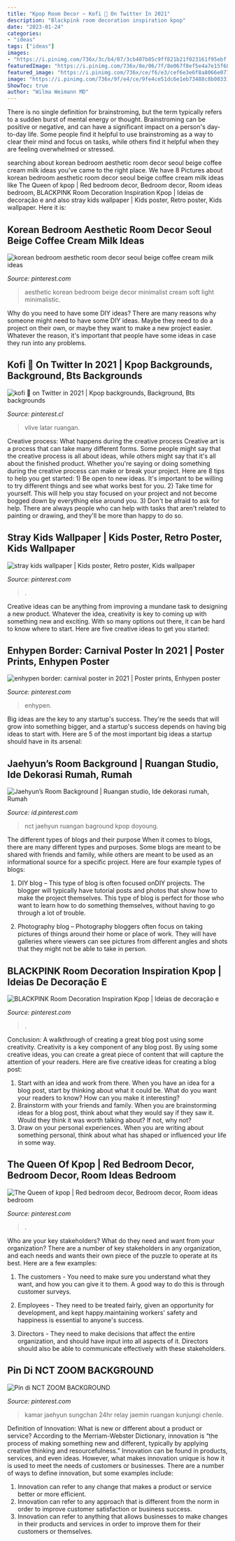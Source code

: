 ```yaml
---
title: "Kpop Room Decor ~ Kofi 🐳 On Twitter In 2021"
description: "Blackpink room decoration inspiration kpop"
date: "2023-01-24"
categories:
- "ideas"
tags: ["ideas"]
images:
- "https://i.pinimg.com/736x/3c/b4/07/3cb407b05c9ff821b21f023161f95ebf.jpg"
featuredImage: "https://i.pinimg.com/736x/8e/06/7f/8e067f8ef5e4a7e15f68adcce5de07b3.jpg"
featured_image: "https://i.pinimg.com/736x/ce/f6/e3/cef6e3e6f8a8066e0777387567ae8af6.jpg"
image: "https://i.pinimg.com/736x/9f/e4/ce/9fe4ce51dc6e1eb73488c8b00331f2b4.jpg"
ShowToc: true
author: "Wilma Weimann MD"
---
```



There is no single definition for brainstroming, but the term typically refers to a sudden burst of mental energy or thought. Brainstroming can be positive or negative, and can have a significant impact on a person's day-to-day life. Some people find it helpful to use brainstroming as a way to clear their mind and focus on tasks, while others find it helpful when they are feeling overwhelmed or stressed.

	

		
searching about korean bedroom aesthetic room decor seoul beige coffee cream milk ideas you've came to the right place. We have 8 Pictures about korean bedroom aesthetic room decor seoul beige coffee cream milk ideas like The Queen of kpop | Red bedroom decor, Bedroom decor, Room ideas bedroom, BLACKPINK Room Decoration Inspiration Kpop | Ideias de decoração e and also stray kids wallpaper | Kids poster, Retro poster, Kids wallpaper. Here it is:
		
    
## Korean Bedroom Aesthetic Room Decor Seoul Beige Coffee Cream Milk Ideas

<img loading=lazy src="https://i.pinimg.com/736x/3c/b4/07/3cb407b05c9ff821b21f023161f95ebf.jpg" onerror="this.onerror=null;this.src='https://tse2.mm.bing.net/th?id=OIP.1-OvlF0hrGz9iYWePY1TqwHaHa&amp;pid=15.1';" alt="korean bedroom aesthetic room decor seoul beige coffee cream milk ideas">

_Source: pinterest.com_

>aesthetic korean bedroom beige decor minimalist cream soft light minimalistic. 

	

Why do you need to have some DIY ideas?
There are many reasons why someone might need to have some DIY ideas. Maybe they need to do a project on their own, or maybe they want to make a new project easier. Whatever the reason, it's important that people have some ideas in case they run into any problems.

    
## Kofi 🐳 On Twitter In 2021 | Kpop Backgrounds, Background, Bts Backgrounds

<img loading=lazy src="https://i.pinimg.com/736x/e5/78/17/e57817258dd66014b1733f4db2935cc6.jpg" onerror="this.onerror=null;this.src='https://tse4.mm.bing.net/th?id=OIP.-WOKxYXXJ_ILHciZKQXjeQHaEf&amp;pid=15.1';" alt="kofi 🐳 on Twitter in 2021 | Kpop backgrounds, Background, Bts backgrounds">

_Source: pinterest.cl_

>vlive latar ruangan. 

	

Creative process: What happens during the creative process
Creative art is a process that can take many different forms. Some people might say that the creative process is all about ideas, while others might say that it's all about the finished product. Whether you're saying or doing something during the creative process can make or break your project. Here are 8 tips to help you get started: 1) Be open to new ideas. It's important to be willing to try different things and see what works best for you. 2) Take time for yourself. This will help you stay focused on your project and not become bogged down by everything else around you. 3) Don't be afraid to ask for help. There are always people who can help with tasks that aren't related to painting or drawing, and they'll be more than happy to do so.

    
## Stray Kids Wallpaper | Kids Poster, Retro Poster, Kids Wallpaper

<img loading=lazy src="https://i.pinimg.com/736x/b8/9c/b0/b89cb087c61ba9559888577bcce5715b.jpg" onerror="this.onerror=null;this.src='https://tse4.mm.bing.net/th?id=OIP.nBrWQjr7-WkKdypdgspnIQHaNK&amp;pid=15.1';" alt="stray kids wallpaper | Kids poster, Retro poster, Kids wallpaper">

_Source: pinterest.com_

>. 

	

Creative ideas can be anything from improving a mundane task to designing a new product. Whatever the idea, creativity is key to coming up with something new and exciting. With so many options out there, it can be hard to know where to start. Here are five creative ideas to get you started:

    
## Enhypen Border: Carnival Poster In 2021 | Poster Prints, Enhypen Poster

<img loading=lazy src="https://i.pinimg.com/736x/ce/f6/e3/cef6e3e6f8a8066e0777387567ae8af6.jpg" onerror="this.onerror=null;this.src='https://tse1.mm.bing.net/th?id=OIP.L0yx7wOIK7AoqF6hVR2UlAHaJ3&amp;pid=15.1';" alt="enhypen border: carnival poster in 2021 | Poster prints, Enhypen poster">

_Source: pinterest.com_

>enhypen. 

	

Big ideas are the key to any startup's success. They're the seeds that will grow into something bigger, and a startup's success depends on having big ideas to start with. Here are 5 of the most important big ideas a startup should have in its arsenal: 

    
## Jaehyun’s Room Background | Ruangan Studio, Ide Dekorasi Rumah, Rumah

<img loading=lazy src="https://i.pinimg.com/736x/9f/e4/ce/9fe4ce51dc6e1eb73488c8b00331f2b4.jpg" onerror="this.onerror=null;this.src='https://tse3.mm.bing.net/th?id=OIP.4iazXC2DTgIz2DfNRcDXTAHaEP&amp;pid=15.1';" alt="Jaehyun’s Room Background | Ruangan studio, Ide dekorasi rumah, Rumah">

_Source: id.pinterest.com_

>nct jaehyun ruangan baground kpop doyoung. 

	

The different types of blogs and their purpose
When it comes to blogs, there are many different types and purposes. Some blogs are meant to be shared with friends and family, while others are meant to be used as an informational source for a specific project. Here are four example types of blogs: 
1. DIY blog – This type of blog is often focused onDIY projects. The blogger will typically have tutorial posts and photos that show how to make the project themselves. This type of blog is perfect for those who want to learn how to do something themselves, without having to go through a lot of trouble. 

2. Photography blog – Photography bloggers often focus on taking pictures of things around their home or place of work. They will have galleries where viewers can see pictures from different angles and shots that they might not be able to take in person.

    
## BLACKPINK Room Decoration Inspiration Kpop | Ideias De Decoração E

<img loading=lazy src="https://i.pinimg.com/736x/8e/06/7f/8e067f8ef5e4a7e15f68adcce5de07b3.jpg" onerror="this.onerror=null;this.src='https://tse1.mm.bing.net/th?id=OIP.MJaiYBzoEWnqAV1MT73BowHaFj&amp;pid=15.1';" alt="BLACKPINK Room Decoration Inspiration Kpop | Ideias de decoração e">

_Source: pinterest.com_

>. 

	

Conclusion: A walkthrough of creating a great blog post using some creativity.
Creativity is a key component of any blog post. By using some creative ideas, you can create a great piece of content that will capture the attention of your readers. Here are five creative ideas for creating a blog post: 
1. Start with an idea and work from there. When you have an idea for a blog post, start by thinking about what it could be. What do you want your readers to know? How can you make it interesting? 
2. Brainstorm with your friends and family. When you are brainstorming ideas for a blog post, think about what they would say if they saw it. Would they think it was worth talking about? If not, why not? 
3. Draw on your personal experiences. When you are writing about something personal, think about what has shaped or influenced your life in some way.

    
## The Queen Of Kpop | Red Bedroom Decor, Bedroom Decor, Room Ideas Bedroom

<img loading=lazy src="https://i.pinimg.com/736x/97/b4/7c/97b47c8c852857b3dc02b3ccce7394dd.jpg" onerror="this.onerror=null;this.src='https://tse3.mm.bing.net/th?id=OIP.3VtzcnyLBSJGuCPZTzmbuwHaJH&amp;pid=15.1';" alt="The Queen of kpop | Red bedroom decor, Bedroom decor, Room ideas bedroom">

_Source: pinterest.com_

>. 

	

Who are your key stakeholders? What do they need and want from your organization?
There are a number of key stakeholders in any organization, and each needs and wants their own piece of the puzzle to operate at its best. Here are a few examples:
1. The customers - You need to make sure you understand what they want, and how you can give it to them. A good way to do this is through customer surveys.

2. Employees - They need to be treated fairly, given an opportunity for development, and kept happy.maintaining workers' safety and happiness is essential to anyone's success.

3. Directors - They need to make decisions that affect the entire organization, and should have input into all aspects of it. Directors should also be able to communicate effectively with these stakeholders.

    
## Pin Di NCT ZOOM BACKGROUND

<img loading=lazy src="https://i.pinimg.com/736x/1c/2c/08/1c2c087f3cdd4e9c22f149eea1a50d87.jpg" onerror="this.onerror=null;this.src='https://tse2.mm.bing.net/th?id=OIP.9QRGLgIcO6L-u68GZlEvOgHaEL&amp;pid=15.1';" alt="Pin di NCT ZOOM BACKGROUND">

_Source: pinterest.com_

>kamar jaehyun sungchan 24hr relay jaemin ruangan kunjungi chenle. 

	

Definition of Innovation: What is new or different about a product or service?
According to the Merriam-Webster Dictionary, innovation is “the process of making something new and different, typically by applying creative thinking and resourcefulness.” Innovation can be found in products, services, and even ideas. However, what makes innovation unique is how it is used to meet the needs of customers or businesses. There are a number of ways to define innovation, but some examples include: 
1. Innovation can refer to any change that makes a product or service better or more efficient.
2. Innovation can refer to any approach that is different from the norm in order to improve customer satisfaction or business success.
3. Innovation can refer to anything that allows businesses to make changes in their products and services in order to improve them for their customers or themselves.


